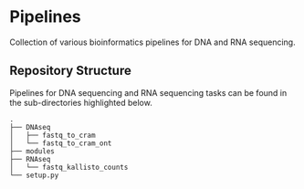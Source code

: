 # Pipelines

Collection of various bioinformatics pipelines for DNA and RNA sequencing.

## Repository Structure

Pipelines for DNA sequencing and RNA sequencing tasks can be found in the sub-directories highlighted below.

```
.
├── DNAseq
│   ├── fastq_to_cram
│   └── fastq_to_cram_ont
├── modules
├── RNAseq
│   └── fastq_kallisto_counts
└── setup.py
```
